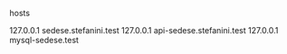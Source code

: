 hosts

127.0.0.1	sedese.stefanini.test
127.0.0.1	api-sedese.stefanini.test
127.0.0.1	mysql-sedese.test